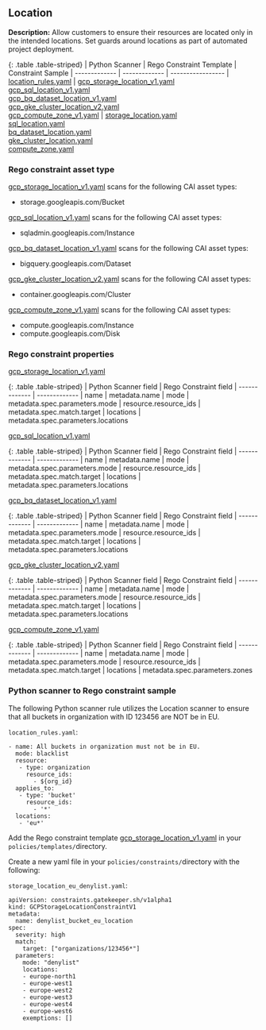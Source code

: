 ## Location

**Description:** Allow customers to ensure their resources are located only in 
the intended locations. Set guards around locations as part of automated project 
deployment.

{: .table .table-striped}
| Python Scanner | Rego Constraint Template | Constraint Sample
| ------------- | ------------- | -----------------
| [location_rules.yaml](https://github.com/forseti-security/terraform-google-forseti/blob/master/modules/rules/templates/rules/location_rules.yaml) | [gcp_storage_location_v1.yaml](https://github.com/forseti-security/policy-library/blob/master/policies/templates/gcp_storage_location_v1.yaml)<br>[gcp_sql_location_v1.yaml](https://github.com/forseti-security/policy-library/blob/master/policies/templates/gcp_sql_location_v1.yaml)<br>[gcp_bq_dataset_location_v1.yaml](https://github.com/forseti-security/policy-library/blob/master/policies/templates/gcp_bq_dataset_location_v1.yaml)<br>[gcp_gke_cluster_location_v2.yaml](https://github.com/forseti-security/policy-library/blob/master/policies/templates/gcp_gke_cluster_location_v2.yaml)<br>[gcp_compute_zone_v1.yaml](https://github.com/forseti-security/policy-library/blob/master/policies/templates/gcp_compute_zone_v1.yaml) | [storage_location.yaml](https://github.com/forseti-security/policy-library/blob/master/samples/storage_location.yaml)<br>[sql_location.yaml](https://github.com/forseti-security/policy-library/blob/master/samples/sql_location.yaml)<br>[bq_dataset_location.yaml](https://github.com/forseti-security/policy-library/blob/master/samples/bq_dataset_location.yaml)<br>[gke_cluster_location.yaml](https://github.com/forseti-security/policy-library/blob/master/samples/gke_cluster_location.yaml)<br>[compute_zone.yaml](https://github.com/forseti-security/policy-library/blob/master/samples/compute_zone.yaml)

### Rego constraint asset type

[gcp_storage_location_v1.yaml](https://github.com/forseti-security/policy-library/blob/master/policies/templates/gcp_storage_location_v1.yaml) scans for the following CAI asset types:

- storage.googleapis.com/Bucket

[gcp_sql_location_v1.yaml](https://github.com/forseti-security/policy-library/blob/master/policies/templates/gcp_sql_location_v1.yaml) scans for the following CAI asset types:

- sqladmin.googleapis.com/Instance

[gcp_bq_dataset_location_v1.yaml](https://github.com/forseti-security/policy-library/blob/master/policies/templates/gcp_bq_dataset_location_v1.yaml) scans for the following CAI asset types:

- bigquery.googleapis.com/Dataset

[gcp_gke_cluster_location_v2.yaml](https://github.com/forseti-security/policy-library/blob/master/policies/templates/gcp_gke_cluster_location_v2.yaml) scans for the following CAI asset types:

- container.googleapis.com/Cluster

[gcp_compute_zone_v1.yaml](https://github.com/forseti-security/policy-library/blob/master/policies/templates/gcp_compute_zone_v1.yaml) scans for the following CAI asset types:

- compute.googleapis.com/Instance
- compute.googleapis.com/Disk

### Rego constraint properties

[gcp_storage_location_v1.yaml](https://github.com/forseti-security/policy-library/blob/master/policies/templates/gcp_storage_location_v1.yaml)

{: .table .table-striped}
| Python Scanner field | Rego Constraint field
| ------------- | -------------
| name | metadata.name
| mode | metadata.spec.parameters.mode
| resource.resource_ids | metadata.spec.match.target
| locations | metadata.spec.parameters.locations

[gcp_sql_location_v1.yaml](https://github.com/forseti-security/policy-library/blob/master/policies/templates/gcp_sql_location_v1.yaml)

{: .table .table-striped}
| Python Scanner field | Rego Constraint field
| ------------- | -------------
| name
| metadata.name
| mode
| metadata.spec.parameters.mode
| resource.resource_ids
| metadata.spec.match.target
| locations
| metadata.spec.parameters.locations

[gcp_bq_dataset_location_v1.yaml](https://github.com/forseti-security/policy-library/blob/master/policies/templates/gcp_bq_dataset_location_v1.yaml)

{: .table .table-striped}
| Python Scanner field | Rego Constraint field
| ------------- | -------------
| name | metadata.name
| mode | metadata.spec.parameters.mode
| resource.resource_ids | metadata.spec.match.target
| locations | metadata.spec.parameters.locations

[gcp_gke_cluster_location_v2.yaml](https://github.com/forseti-security/policy-library/blob/master/policies/templates/gcp_gke_cluster_location_v2.yaml) 

{: .table .table-striped}
| Python Scanner field | Rego Constraint field
| ------------- | -------------
| name | metadata.name
| mode | metadata.spec.parameters.mode
| resource.resource_ids | metadata.spec.match.target
| locations | metadata.spec.parameters.locations

[gcp_compute_zone_v1.yaml](https://github.com/forseti-security/policy-library/blob/master/policies/templates/gcp_compute_zone_v1.yaml) 

{: .table .table-striped}
| Python Scanner field | Rego Constraint field
| ------------- | -------------
| name | metadata.name
| mode | metadata.spec.parameters.mode
| resource.resource_ids | metadata.spec.match.target
| locations | metadata.spec.parameters.zones

### Python scanner to Rego constraint sample

The following Python scanner rule utilizes the Location scanner to ensure that 
all buckets in organization with ID 123456 are NOT be in EU.

`location_rules.yaml`:
```
- name: All buckets in organization must not be in EU.
  mode: blacklist
  resource:
   - type: organization
     resource_ids:
       - ${org_id}
  applies_to:
   - type: 'bucket'
     resource_ids:
       - '*'
  locations:
   - 'eu*'

```

Add the Rego constraint template 
[gcp_storage_location_v1.yaml](https://github.com/forseti-security/policy-library/blob/master/policies/templates/gcp_storage_location_v1.yaml) 
in your `policies/templates/`directory.

Create a new yaml file in your `policies/constraints/`directory with the following:

`storage_location_eu_denylist.yaml`:
```
apiVersion: constraints.gatekeeper.sh/v1alpha1
kind: GCPStorageLocationConstraintV1
metadata:
  name: denylist_bucket_eu_location
spec:
  severity: high
  match:
    target: ["organizations/123456*"]
  parameters:
    mode: "denylist"
    locations:
    - europe-north1
    - europe-west1
    - europe-west2
    - europe-west3
    - europe-west4
    - europe-west6
    exemptions: []
```

